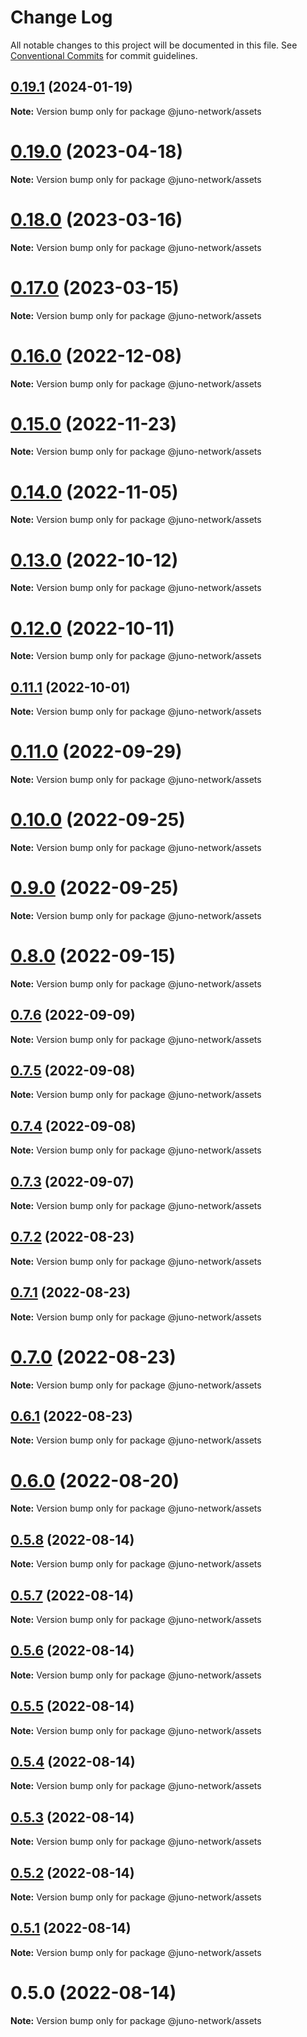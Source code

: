 # Change Log

All notable changes to this project will be documented in this file.
See [Conventional Commits](https://conventionalcommits.org) for commit guidelines.

## [0.19.1](https://github.com/CosmosContracts/typescript/compare/@juno-network/assets@0.19.0...@juno-network/assets@0.19.1) (2024-01-19)

**Note:** Version bump only for package @juno-network/assets





# [0.19.0](https://github.com/CosmosContracts/typescript/compare/@juno-network/assets@0.18.0...@juno-network/assets@0.19.0) (2023-04-18)

**Note:** Version bump only for package @juno-network/assets





# [0.18.0](https://github.com/CosmosContracts/typescript/compare/@juno-network/assets@0.17.0...@juno-network/assets@0.18.0) (2023-03-16)

**Note:** Version bump only for package @juno-network/assets





# [0.17.0](https://github.com/CosmosContracts/typescript/compare/@juno-network/assets@0.16.0...@juno-network/assets@0.17.0) (2023-03-15)

**Note:** Version bump only for package @juno-network/assets





# [0.16.0](https://github.com/CosmosContracts/typescript/compare/@juno-network/assets@0.15.0...@juno-network/assets@0.16.0) (2022-12-08)

**Note:** Version bump only for package @juno-network/assets





# [0.15.0](https://github.com/CosmosContracts/typescript/compare/@juno-network/assets@0.14.0...@juno-network/assets@0.15.0) (2022-11-23)

**Note:** Version bump only for package @juno-network/assets





# [0.14.0](https://github.com/CosmosContracts/typescript/compare/@juno-network/assets@0.13.0...@juno-network/assets@0.14.0) (2022-11-05)

**Note:** Version bump only for package @juno-network/assets





# [0.13.0](https://github.com/CosmosContracts/typescript/compare/@juno-network/assets@0.12.0...@juno-network/assets@0.13.0) (2022-10-12)

**Note:** Version bump only for package @juno-network/assets





# [0.12.0](https://github.com/CosmosContracts/typescript/compare/@juno-network/assets@0.11.1...@juno-network/assets@0.12.0) (2022-10-11)

**Note:** Version bump only for package @juno-network/assets





## [0.11.1](https://github.com/CosmosContracts/typescript/compare/@juno-network/assets@0.11.0...@juno-network/assets@0.11.1) (2022-10-01)

**Note:** Version bump only for package @juno-network/assets





# [0.11.0](https://github.com/CosmosContracts/typescript/compare/@juno-network/assets@0.10.0...@juno-network/assets@0.11.0) (2022-09-29)

**Note:** Version bump only for package @juno-network/assets





# [0.10.0](https://github.com/CosmosContracts/typescript/compare/@juno-network/assets@0.9.0...@juno-network/assets@0.10.0) (2022-09-25)

**Note:** Version bump only for package @juno-network/assets





# [0.9.0](https://github.com/CosmosContracts/typescript/compare/@juno-network/assets@0.8.0...@juno-network/assets@0.9.0) (2022-09-25)

**Note:** Version bump only for package @juno-network/assets





# [0.8.0](https://github.com/CosmosContracts/typescript/compare/@juno-network/assets@0.7.6...@juno-network/assets@0.8.0) (2022-09-15)

**Note:** Version bump only for package @juno-network/assets





## [0.7.6](https://github.com/CosmosContracts/typescript/compare/@juno-network/assets@0.7.5...@juno-network/assets@0.7.6) (2022-09-09)

**Note:** Version bump only for package @juno-network/assets





## [0.7.5](https://github.com/CosmosContracts/typescript/compare/@juno-network/assets@0.7.4...@juno-network/assets@0.7.5) (2022-09-08)

**Note:** Version bump only for package @juno-network/assets





## [0.7.4](https://github.com/CosmosContracts/typescript/compare/@juno-network/assets@0.7.3...@juno-network/assets@0.7.4) (2022-09-08)

**Note:** Version bump only for package @juno-network/assets





## [0.7.3](https://github.com/CosmosContracts/typescript/compare/@juno-network/assets@0.7.2...@juno-network/assets@0.7.3) (2022-09-07)

**Note:** Version bump only for package @juno-network/assets





## [0.7.2](https://github.com/CosmosContracts/typescript/compare/@juno-network/assets@0.7.1...@juno-network/assets@0.7.2) (2022-08-23)

**Note:** Version bump only for package @juno-network/assets





## [0.7.1](https://github.com/CosmosContracts/typescript/compare/@juno-network/assets@0.7.0...@juno-network/assets@0.7.1) (2022-08-23)

**Note:** Version bump only for package @juno-network/assets





# [0.7.0](https://github.com/CosmosContracts/typescript/compare/@juno-network/assets@0.6.1...@juno-network/assets@0.7.0) (2022-08-23)

**Note:** Version bump only for package @juno-network/assets





## [0.6.1](https://github.com/CosmosContracts/typescript/compare/@juno-network/assets@0.6.0...@juno-network/assets@0.6.1) (2022-08-23)

**Note:** Version bump only for package @juno-network/assets





# [0.6.0](https://github.com/CosmosContracts/typescript/compare/@juno-network/assets@0.5.8...@juno-network/assets@0.6.0) (2022-08-20)

**Note:** Version bump only for package @juno-network/assets





## [0.5.8](https://github.com/CosmosContracts/typescript/compare/@juno-network/assets@0.5.7...@juno-network/assets@0.5.8) (2022-08-14)

**Note:** Version bump only for package @juno-network/assets





## [0.5.7](https://github.com/CosmosContracts/typescript/compare/@juno-network/assets@0.5.6...@juno-network/assets@0.5.7) (2022-08-14)

**Note:** Version bump only for package @juno-network/assets





## [0.5.6](https://github.com/CosmosContracts/typescript/compare/@juno-network/assets@0.5.5...@juno-network/assets@0.5.6) (2022-08-14)

**Note:** Version bump only for package @juno-network/assets





## [0.5.5](https://github.com/CosmosContracts/typescript/compare/@juno-network/assets@0.5.4...@juno-network/assets@0.5.5) (2022-08-14)

**Note:** Version bump only for package @juno-network/assets





## [0.5.4](https://github.com/CosmosContracts/typescript/compare/@juno-network/assets@0.5.3...@juno-network/assets@0.5.4) (2022-08-14)

**Note:** Version bump only for package @juno-network/assets





## [0.5.3](https://github.com/CosmosContracts/typescript/compare/@juno-network/assets@0.5.2...@juno-network/assets@0.5.3) (2022-08-14)

**Note:** Version bump only for package @juno-network/assets





## [0.5.2](https://github.com/CosmosContracts/typescript/compare/@juno-network/assets@0.5.1...@juno-network/assets@0.5.2) (2022-08-14)

**Note:** Version bump only for package @juno-network/assets





## [0.5.1](https://github.com/CosmosContracts/typescript/compare/@juno-network/assets@0.5.0...@juno-network/assets@0.5.1) (2022-08-14)

**Note:** Version bump only for package @juno-network/assets





# 0.5.0 (2022-08-14)

**Note:** Version bump only for package @juno-network/assets
